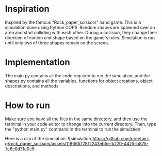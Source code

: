 # Inspiration
Inspired by the famous "Rock_paper_scissors" hand game. This is a simulation done using Python OOPS. Random shapes are spawned over an area and start colliding with each other. During a collision, they change their direction of motion and shape based on the game's rules. Simulation is run until only two of three shapes remain on the screen.

# Implementation 
The main.py contains all the code required to run the simulation, and the shapes.py contains all the variables, functions for object creations, object descriptions, and methods. 

# How to run
Make sure you have all the files in the same directory, and then use the terminal in your code editor to change into the current directory. Then, type the "python main.py" command in the terminal to run the simulation. 

Here is a clip of the simulation.
![simulation]https://github.com/preetam-g/rock_paper_scissors/assets/118665778/2243eb5e-b270-4425-b875-7c6e0d71e0e9
